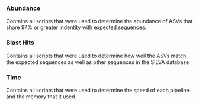 ### Abundance
Contains all scripts that were used to determine the abundance of ASVs that share 97% or greater indentity with expected sequences.
### Blast Hits
Contains all scripts that were used to determine how well the ASVs match the expected sequences as well as other sequences in the SILVA database.
### Time
Contains all scripts that were used to determine the speed of each pipeline and the memory that it used.
